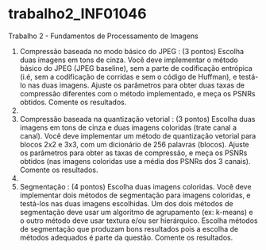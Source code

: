 # trabalho2_INF01046

Trabalho 2 - Fundamentos de Processamento de Imagens

1) Compressão baseada no modo básico do JPEG : (3 pontos) Escolha duas
   imagens em tons de cinza. Você deve implementar o método básico do JPEG
   (JPEG baseline), sem a parte de codificação entrópica (i.é, sem a codificação de
   corridas e sem o código de Huffman), e testá-lo nas duas imagens. Ajuste os
   parâmetros para obter duas taxas de compressão diferentes com o método
   implementado, e meça os PSNRs obtidos. Comente os resultados.
2) 
3) Compressão baseada na quantização vetorial : (3 pontos) Escolha duas imagens
   em tons de cinza e duas imagens coloridas (trate canal a canal). Você deve
   implementar um método de quantização vetorial para blocos 2x2 e 3x3, com um
   dicionário de 256 palavras (blocos). Ajuste os parâmetros para obter as taxas de
   compressão, e meça os PSNRs obtidos (nas imagens coloridas use a média dos
   PSNRs dos 3 canais). Comente os resultados.
4) 
5) Segmentação : (4 pontos) Escolha duas imagens coloridas. Você deve implementar
   dois métodos de segmentação para imagens coloridas, e testá-los nas duas imagens
   escolhidas. Um dos dois métodos de segmentação deve usar um algoritmo de
   agrupamento (ex: k-means) e o outro método deve usar textura e/ou ser hierárquico.
   Escolha métodos de segmentação que produzam bons resultados pois a escolha de
   métodos adequados é parte da questão. Comente os resultados.

